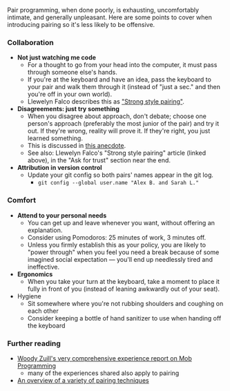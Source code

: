 Pair programming, when done poorly, is exhausting, uncomfortably intimate, and
generally unpleasant. Here are some points to cover when introducing pairing so
it's less likely to be offensive.

### Collaboration

- **Not just watching me code**
  - For a thought to go from your head into the computer, it must pass through
   someone else's hands.
  - If you're at the keyboard and have an idea, pass the keyboard to your pair
    and walk them through it (instead of "just a sec." and then you're off in
    your own world).
  - Llewelyn Falco describes this as ["Strong style
    pairing"](http://llewellynfalco.blogspot.com/2014/06/llewellyns-strong-style-pairing.html).
- **Disagreements: just try something**
  - When you disagree about approach, don't debate; choose one person's approach
   (preferably the most junior of the pair) and try it out. If they're wrong,
   reality will prove it. If they're right, you just learned something.
  - This is discussed in [this
    anecdote](https://twitter.com/marick/status/1103332398165622784).
  - See also: Llewelyn Falco's "Strong style pairing" article (linked above), in
    the "Ask for trust" section near the end.
- **Attribution in version control**
  - Update your git config so both pairs' names appear in the git log.
    - `git config --global user.name "Alex B. and Sarah L."`

### Comfort
- **Attend to your personal needs**
  - You can get up and leave whenever you want, without offering an explanation.
  - Consider using Pomodoros: 25 minutes of work, 3 minutes off.
  - Unless you firmly establish this as your policy, you are likely to "power
    through" when you feel you need a break because of some imagined social
    expectation &mdash; you'll end up needlessly tired and ineffective.
- **Ergonomics**
  - When you take your turn at the keyboard, take a moment to place it fully in
    front of you (instead of leaning awkwardly out of your seat).
- Hygiene
  - Sit somewhere where you're not rubbing shoulders and coughing on each other
  - Consider keeping a bottle of hand sanitizer to use when handing off the
    keyboard

### Further reading
 - [Woody Zuill's very comprehensive experience report on Mob
   Programming](https://www.agilealliance.org/resources/experience-reports/mob-programming-agile2014/)
    - many of the experiences shared also apply to pairing
 - [An overview of a variety of pairing techniques](https://builttoadapt.io/whats-the-best-way-to-pair-a8699f9beb81)

